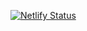 [![Netlify Status](https://api.netlify.com/api/v1/badges/0a18f349-8865-4fd4-b2c5-1289d9e139a9/deploy-status)](https://app.netlify.com/sites/agitated-heyrovsky-a85e72/deploys)
